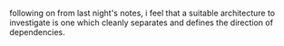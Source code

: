 following on from last night's notes, i feel that a suitable architecture to investigate is one which cleanly separates and defines the direction of dependencies.
